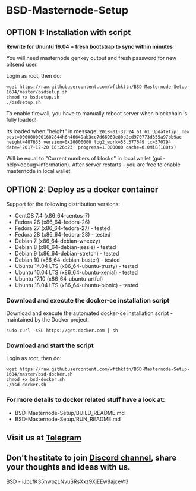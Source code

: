 # BSD-Masternode-Setup
## OPTION 1: Installation with script

**Rewrite for Ununtu 16.04 + fresh bootstrap to sync within minutes**

You will need masternode genkey output and fresh password for new bitsend user.

Login as root, then do:
```
wget https://raw.githubusercontent.com/wfthkttn/BSD-Masternode-Setup-1604/master/bsdsetup.sh
chmod +x bsdsetup.sh
./bsdsetup.sh
```

To enable firewall, you have to manually reboot server when blockchain is fully loaded!

Its loaded when "height" in message:
```2018-01-32 24:61:61 UpdateTip: new best=0000000001602844h6h46649ab3cc7d66969e80b2cd970773d355a97bb9ac height=407633 version=0x20000000 log2_work=55.377649 tx=570794 date='2017-12-20 16:26:23' progress=1.000000 cache=0.0MiB(188tx)```

Will be equal to "Current numbers of blocks" in local wallet (gui - help>debug>information).
After server restarts - you are free to enable masternode in local wallet.

## OPTION 2: Deploy as a docker container

Support for the following distribution versions:
* CentOS 7.4 (x86_64-centos-7)
* Fedora 26 (x86_64-fedora-26)
* Fedora 27 (x86_64-fedora-27) - tested
* Fedora 28 (x86_64-fedora-28) - tested
* Debian 7 (x86_64-debian-wheezy)
* Debian 8 (x86_64-debian-jessie) - tested
* Debian 9 (x86_64-debian-stretch) - tested
* Debian 10 (x86_64-debian-buster) - tested
* Ubuntu 14.04 LTS (x86_64-ubuntu-trusty) - tested
* Ubuntu 16.04 LTS (x86_64-ubuntu-xenial) - tested
* Ubuntu 17.10 (x86_64-ubuntu-artful)
* Ubuntu 18.04 LTS (x86_64-ubuntu-bionic) - tested

### Download and execute the docker-ce installation script

Download and execute the automated docker-ce installation script - maintained by the Docker project.

```
sudo curl -sSL https://get.docker.com | sh
```

### Download and start the script
Login as root, then do:

```
wget https://raw.githubusercontent.com/wfthkttn/BSD-Masternode-Setup-1604/master/bsd-docker.sh
chmod +x bsd-docker.sh
./bsd-docker.sh
```

### For more details to docker related stuff have a look at:
* BSD-Masternode-Setup/BUILD_README.md
* BSD-Masternode-Setup/RUN_README.md


## Visit us at [Telegram](https://t.me/BSD_Bitsend)

## Don't hestitate to join [Discord channel](https://discord.gg/DNfazhS), share your thoughts and ideas with us.

BSD - iJbLfK35hwpzLNvuSRsXxz9XjEEw8ajceV:3
